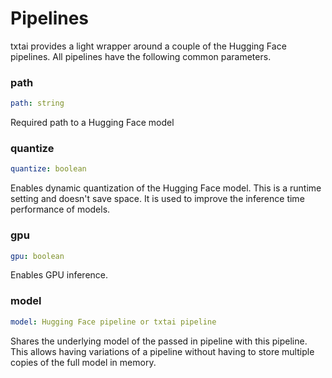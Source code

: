 # Pipelines

txtai provides a light wrapper around a couple of the Hugging Face pipelines. All pipelines have the following common parameters.

### path
```yaml
path: string
```

Required path to a Hugging Face model

### quantize
```yaml
quantize: boolean
```

Enables dynamic quantization of the Hugging Face model. This is a runtime setting and doesn't save space. It is used to improve the inference time performance of models.

### gpu
```yaml
gpu: boolean
```

Enables GPU inference.

### model
```yaml
model: Hugging Face pipeline or txtai pipeline
```

Shares the underlying model of the passed in pipeline with this pipeline. This allows having variations of a pipeline without having to store multiple copies of the full model in memory.
